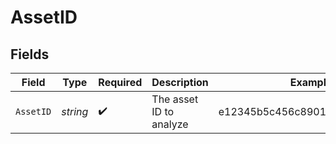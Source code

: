 # AssetID


## Fields

| Field                           | Type                            | Required                        | Description                     | Example                         |
| ------------------------------- | ------------------------------- | ------------------------------- | ------------------------------- | ------------------------------- |
| `AssetID`                       | *string*                        | :heavy_check_mark:              | The asset ID to analyze         | e12345b5c456c8901bbb0efc00c0fcf |